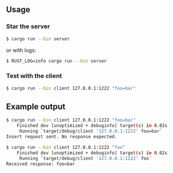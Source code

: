 ## Usage

### Star the server
```bash
$ cargo run --bin server
```

or with logs:

```bash
$ RUST_LOG=info cargo run --bin server
```

### Test with the client

```bash
$ cargo run --bin client 127.0.0.1:1222 "foo=bar"
```

## Example output

```bash
$ cargo run --bin client 127.0.0.1:1222 "foo=bar"
    Finished dev [unoptimized + debuginfo] target(s) in 0.02s
     Running `target/debug/client '127.0.0.1:1222' foo=bar`
Insert request sent. No response expected.

$ cargo run --bin client 127.0.0.1:1222 "foo"
    Finished dev [unoptimized + debuginfo] target(s) in 0.02s
     Running `target/debug/client '127.0.0.1:1222' foo`
Received response: foo=bar
```